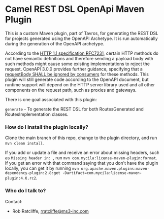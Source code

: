 # Camel REST DSL OpenApi Maven Plugin

This is a custom Maven plugin, part of Tavros, for generating the REST DSL for projects generated using the OpenAPI Archetype. It is run automatically during the generation of the OpenAPI archetype.

According to the [HTTP 1.1 specification RFC7231](https://tools.ietf.org/html/rfc7231#section-4.3.1), certain HTTP methods do not have semantic definitions and therefore sending a payload body with such methods might cause some existing implementations to reject the request. OpenAPI 3.0.0 provides further guidance, specifying that a [requestBody SHALL be ignored by consumers](https://github.com/OAI/OpenAPI-Specification/blob/master/versions/3.0.0.md#fixed-fields-8) for these methods. This plugin will still generate code according to the OpenAPI document, but runtime support will depend on the HTTP server library used and all other components on the request path, such as proxies and gateways.

There is one goal associated with this plugin:

`generate` - To generate the REST DSL for both RoutesGenerated and RoutesImplementation classes.

### How do I install the plugin locally? ###

Clone the main branch of this repo, change to the plugin directory, and run `mvn clean install`.

If you add or update a file and receive an error about missing headers, such as `Missing header in: `, run `mvn com.mycila:license-maven-plugin:format`. If you get an error with that command saying that you don't have the plugin locally, you can get it by running `mvn org.apache.maven.plugins:maven-dependency-plugin:2.8:get -Dartifact=com.mycila:license-maven-plugin:4.0.rc2`.

### Who do I talk to? ###

Contact:

* Rob Ratcliffe, rratcliffe@ms3-inc.com
